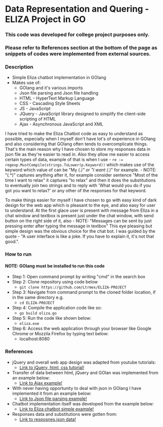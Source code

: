 # Data Representation and Quering - ELIZA Project in GO

### This code was developed for college project purposes only.
### Please refer to References section at the bottom of the page as snippets of codes were implemented from external sources.

### Description
- Simple Eliza chatbot implementation in GOlang 
- Makes use of:
	- GOlang and it's various imports
	- Json file parsing and Json file handling
	- HTML - HyperText Markup Language
	- CSS - Cascading Style Sheets
	- JS - JavaScript
	- JQuery - JavaScript library designed to simplify the client-side scripting of HTML
	- Ajax - Asynchronous JavaScript and XML

I have tried to make the Eliza Chatbot code as easy to understand as possible, especially when I myself don't have lot's of 
experience in GOlang and also considering that GOlang often tends to overcomplicate things. That's the main reason why
I have chosen to store my responses data in json file as they're easier to read in. Also they allow me easier to access certain
types of data, example of that is when I use
	- `re := regexp.MustCompile(strings.ToLower(p.Keyword))`
which makes use of the keyword which value of can be "My (.*)" or "I want (.*)" for example. 
	- NOTE: "(.*)" captures anything after it, for example consider sentence "Most of the time I want to relax"
	it captures "to relax" and then it does the substitutions to eventually join two strings and to reply 
	with 'What would you do if you got you want to relax?' or any other of the responses for that keyword.

To make things easier for myself I have chosen to go with easy kind of dark design for the web app which is pleasant to the eye, and
also easy for user to understand. At the first glace user is present with message from Eliza in a chat window and textbox is 
present just under the chat window, with send button on the right side of it, also
	- NOTE: "Messages can be sent by just pressing enter after typing the message in textbox"
 This eye pleasing but simple design was the obvious choice for the chat bot. I was guided by the quote
	- "A user interface is like a joke. If you have to explain it, it's not that good.".

###	How to run
#### NOTE: GOlang must be installed to run this code
- Step 1: Open command prompt by writing "cmd" in the search box
- Step 2: Clone repository using code below
	- `git clone https://github.com/Ltrmex/ELIZA-PROJECT`
- Step 3: Navigate from command prompt to the cloned folder location, if in the same directory e.g.
	- `cd ELIZA-PROJECT`
- Step 4: Compile the application code like so:
	- `go build eliza.go`
- Step 5: Run the code like shown below:
	- `eliza.exe`
- Step 6: Access the web application through your browser like Google Chrome or Mozzila Firefox by typing text below:
	- localhost:8080

### References
- jQuery and overall web app design was adapted from youtube tutorials:
	- [Link to jQuery, html, css tutorial!](https://www.youtube.com/playlist?list=PLHPcpp4e3JVpXbtgyD-k-nCmwpbbMIHOh)
- Transfer of data between html, jQuery and GOlan was implemented from an example below:
	- [Link to Ajax example!](https://www.socketloop.com/tutorials/golang-jquery-ajax-post-data-to-server-and-send-data-back-to-client-example)
- With never having opportunity to deal with json in GOlang I have implemented it from an example below:
	- [Link to Json file parsing example!](https://www.chazzuka.com/2015/03/load-parse-json-file-golang/)
- Chatbot implementation itself was developed from the example below:
	- [Link to Eliza chatbot simple example!](https://gist.github.com/chatton/c4328ed03eef086306ac052b89fb9797)
- Responses data and substitutions were gotten from:
	- [Link to resposnes.json data!](https://www.smallsurething.com/implementing-the-famous-eliza-chatbot-in-python/)